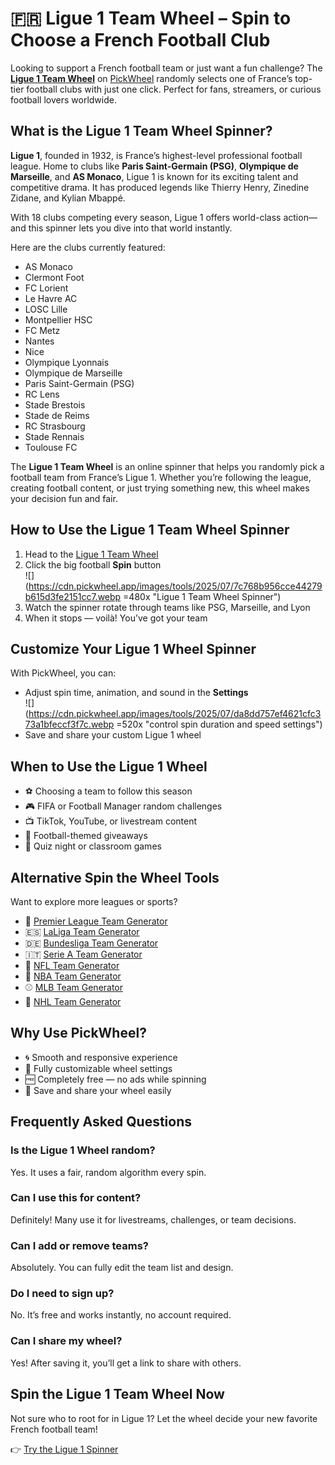 # 🇫🇷 Ligue 1 Team Wheel – Spin to Choose a French Football Club

Looking to support a French football team or just want a fun challenge? The **[Ligue 1 Team Wheel](https://pickwheel.app/tools/random-ligue-1-team-generator)** on [PickWheel](https://pickwheel.app) randomly selects one of France’s top-tier football clubs with just one click. Perfect for fans, streamers, or curious football lovers worldwide.

## What is the Ligue 1 Team Wheel Spinner?

**Ligue 1**, founded in 1932, is France’s highest-level professional football league. Home to clubs like **Paris Saint-Germain (PSG)**, **Olympique de Marseille**, and **AS Monaco**, Ligue 1 is known for its exciting talent and competitive drama. It has produced legends like Thierry Henry, Zinedine Zidane, and Kylian Mbappé.

With 18 clubs competing every season, Ligue 1 offers world-class action—and this spinner lets you dive into that world instantly.

Here are the clubs currently featured:

- AS Monaco
- Clermont Foot
- FC Lorient
- Le Havre AC
- LOSC Lille
- Montpellier HSC
- FC Metz
- Nantes
- Nice
- Olympique Lyonnais
- Olympique de Marseille
- Paris Saint-Germain (PSG)
- RC Lens
- Stade Brestois
- Stade de Reims
- RC Strasbourg
- Stade Rennais
- Toulouse FC

The **Ligue 1 Team Wheel** is an online spinner that helps you randomly pick a football team from France’s Ligue 1. Whether you’re following the league, creating football content, or just trying something new, this wheel makes your decision fun and fair.

## How to Use the Ligue 1 Team Wheel Spinner

1. Head to the [Ligue 1 Team Wheel](https://pickwheel.app/tools/random-ligue-1-team-generator)
2. Click the big football **Spin** button  
   ![](https://cdn.pickwheel.app/images/tools/2025/07/7c768b956cce44279b615d3fe2151cc7.webp =480x "Ligue 1 Team Wheel Spinner")
3. Watch the spinner rotate through teams like PSG, Marseille, and Lyon
4. When it stops — voilà! You’ve got your team

## Customize Your Ligue 1 Wheel Spinner

With PickWheel, you can:

- Adjust spin time, animation, and sound in the **Settings**  
   ![](https://cdn.pickwheel.app/images/tools/2025/07/da8dd757ef4621cfc373a1bfeccf3f7c.webp =520x "control spin duration and speed settings")
- Save and share your custom Ligue 1 wheel

## When to Use the Ligue 1 Wheel

- ⚽ Choosing a team to follow this season
- 🎮 FIFA or Football Manager random challenges
- 📺 TikTok, YouTube, or livestream content
- 🎁 Football-themed giveaways
- 🧠 Quiz night or classroom games

## Alternative Spin the Wheel Tools

Want to explore more leagues or sports?

- 🏴 [Premier League Team Generator](/tools/random-premier-league-team-generator)
- 🇪🇸 [LaLiga Team Generator](/tools/random-laliga-team-generator)
- 🇩🇪 [Bundesliga Team Generator](/tools/random-bundesliga-team-generator)
- 🇮🇹 [Serie A Team Generator](/tools/random-serie-a-team-generator)
- 🏈 [NFL Team Generator](/tools/random-nfl-team-generator)
- 🏀 [NBA Team Generator](/tools/random-nba-team-generator)
- ⚾ [MLB Team Generator](/tools/random-mlb-team-generator)
- 🏒 [NHL Team Generator](/tools/random-nhl-team-generator)

## Why Use PickWheel?

- 🌀 Smooth and responsive experience
- 🎨 Fully customizable wheel settings
- 🆓 Completely free — no ads while spinning
- 💾 Save and share your wheel easily

## Frequently Asked Questions

### Is the Ligue 1 Wheel random?

Yes. It uses a fair, random algorithm every spin.

### Can I use this for content?

Definitely! Many use it for livestreams, challenges, or team decisions.

### Can I add or remove teams?

Absolutely. You can fully edit the team list and design.

### Do I need to sign up?

No. It’s free and works instantly, no account required.

### Can I share my wheel?

Yes! After saving it, you’ll get a link to share with others.

## Spin the Ligue 1 Team Wheel Now

Not sure who to root for in Ligue 1? Let the wheel decide your new favorite French football team!

👉 [Try the Ligue 1 Spinner](https://pickwheel.app/tools/random-ligue-1-team-generator)
